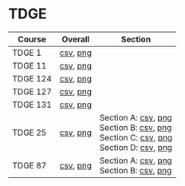 # TDGE

| Course | Overall | Section |
| ------ | ------- | ------- |
| TDGE 1 | [csv](https://github.com/UCSD-Historical-Enrollment-Data/2025Winter/blob/main/overall/TDGE%201.csv), [png](https://raw.githubusercontent.com/UCSD-Historical-Enrollment-Data/2025Winter/main/plot_overall/TDGE%201.png) |  |
| TDGE 11 | [csv](https://github.com/UCSD-Historical-Enrollment-Data/2025Winter/blob/main/overall/TDGE%2011.csv), [png](https://raw.githubusercontent.com/UCSD-Historical-Enrollment-Data/2025Winter/main/plot_overall/TDGE%2011.png) |  |
| TDGE 124 | [csv](https://github.com/UCSD-Historical-Enrollment-Data/2025Winter/blob/main/overall/TDGE%20124.csv), [png](https://raw.githubusercontent.com/UCSD-Historical-Enrollment-Data/2025Winter/main/plot_overall/TDGE%20124.png) |  |
| TDGE 127 | [csv](https://github.com/UCSD-Historical-Enrollment-Data/2025Winter/blob/main/overall/TDGE%20127.csv), [png](https://raw.githubusercontent.com/UCSD-Historical-Enrollment-Data/2025Winter/main/plot_overall/TDGE%20127.png) |  |
| TDGE 131 | [csv](https://github.com/UCSD-Historical-Enrollment-Data/2025Winter/blob/main/overall/TDGE%20131.csv), [png](https://raw.githubusercontent.com/UCSD-Historical-Enrollment-Data/2025Winter/main/plot_overall/TDGE%20131.png) |  |
| TDGE 25 | [csv](https://github.com/UCSD-Historical-Enrollment-Data/2025Winter/blob/main/overall/TDGE%2025.csv), [png](https://raw.githubusercontent.com/UCSD-Historical-Enrollment-Data/2025Winter/main/plot_overall/TDGE%2025.png) | Section A: [csv](https://github.com/UCSD-Historical-Enrollment-Data/2025Winter/blob/main/section/TDGE%2025_A.csv), [png](https://raw.githubusercontent.com/UCSD-Historical-Enrollment-Data/2025Winter/main/plot_section/TDGE%2025_A.png)<br>Section B: [csv](https://github.com/UCSD-Historical-Enrollment-Data/2025Winter/blob/main/section/TDGE%2025_B.csv), [png](https://raw.githubusercontent.com/UCSD-Historical-Enrollment-Data/2025Winter/main/plot_section/TDGE%2025_B.png)<br>Section C: [csv](https://github.com/UCSD-Historical-Enrollment-Data/2025Winter/blob/main/section/TDGE%2025_C.csv), [png](https://raw.githubusercontent.com/UCSD-Historical-Enrollment-Data/2025Winter/main/plot_section/TDGE%2025_C.png)<br>Section D: [csv](https://github.com/UCSD-Historical-Enrollment-Data/2025Winter/blob/main/section/TDGE%2025_D.csv), [png](https://raw.githubusercontent.com/UCSD-Historical-Enrollment-Data/2025Winter/main/plot_section/TDGE%2025_D.png) |
| TDGE 87 | [csv](https://github.com/UCSD-Historical-Enrollment-Data/2025Winter/blob/main/overall/TDGE%2087.csv), [png](https://raw.githubusercontent.com/UCSD-Historical-Enrollment-Data/2025Winter/main/plot_overall/TDGE%2087.png) | Section A: [csv](https://github.com/UCSD-Historical-Enrollment-Data/2025Winter/blob/main/section/TDGE%2087_A.csv), [png](https://raw.githubusercontent.com/UCSD-Historical-Enrollment-Data/2025Winter/main/plot_section/TDGE%2087_A.png)<br>Section B: [csv](https://github.com/UCSD-Historical-Enrollment-Data/2025Winter/blob/main/section/TDGE%2087_B.csv), [png](https://raw.githubusercontent.com/UCSD-Historical-Enrollment-Data/2025Winter/main/plot_section/TDGE%2087_B.png) |
